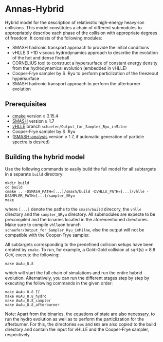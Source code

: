 # Annas-Hybrid
Hybrid model for the description of relativistic high-energy heavy-ion collisions. This model constitutes a chain of different submodules to appropriately describe each phase of the collision with appropriate degrees of freedom. It consists of the following modules:
- SMASH hadronic transport approach to provide the initial conditions
- vHLLE 3 +1D viscous hydrodynamics approach to describe the evolution of the hot and dense fireball
- CORNELIUS tool to construct a hypersurface of constant energy density from the hydrodynamical evolution (embedded in vHLLE)
- Cooper-Frye sampler by S. Ryu to perform particlization of the freezeout hypersurface
- SMASH hadronic transport approach to perform the afterburner evolution

## Prerequisites
- [cmake](https://cmake.org) version &ge; 3.15.4
- [SMASH](https://github.com/smash-transport/smash) version &ge; 1.7
- [vHLLE](https://github.com/akschaefer/vhlle) branch `schaefer/Output_for_Sampler_Ryu_inMilne`
- Cooper-Frye sampler by S. Ryu
- ([SMASH-analysis](https://github.com/smash-transport/smash-analysis) version &ge; 1.7, if automatic generation of particle spectra is desired)

## Building the hybrid model

Use the following commands to easily build the full model for all subtargets in a separate `build` directory:

    mkdir build
    cd build
    cmake .. -DSMASH_PATH=[...]/smash/build -DVHLLE_PATH=[...]/vhlle -DSAMPLER_PATH=[...]/sampler_SRyu
    make

where `[...]` denote the paths to the `smash/build` direcory, the `vhlle` directory and the `sampler_SRyu` directory. All submodules are expecte to be precompiled and the binaries located in the aforementioned directories. Make sure to compile `vhlle`on branch `schaefer/Output_for_Sampler_Ryu_inMilne`, else the output will not be compatible with the Cooper-Frye sampler.

All subtargets corresponding to the predefined collision setups have been created by `cmake`. To run, for example, a Gold-Gold collision at sqrt(s) = 8.8 GeV, execute the following:

    make AuAu_8.8

which will start the full chain of simulations and run the entire hybrid evolution. Alternatively, you can run the different stages step by step by executing the following commands in the given order:

    make AuAu_8.8_IC
    make AuAu_8.8_hydro
    make AuAu_8.8_sampler
    make AuAu_8.8_afterburner

Note: Apart from the binaries, the equations of state are also necessary, to run the hydro evolution as well as to perform the particlization for the afterburner. For this, the directories `eos` and `EOS` are also copied to the build directory and contain the input for vHLLE and the Cooper-Frye sampler, respectively.
